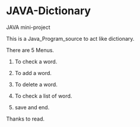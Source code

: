 # JAVA-Dictionary
JAVA mini-project

This is a Java_Program_source to act like dictionary.

There are 5 Menus.

1. To check a word.

2. To add a word.

3. To delete a word.

4. To check a list of word.

5. save and end.


Thanks to read.

